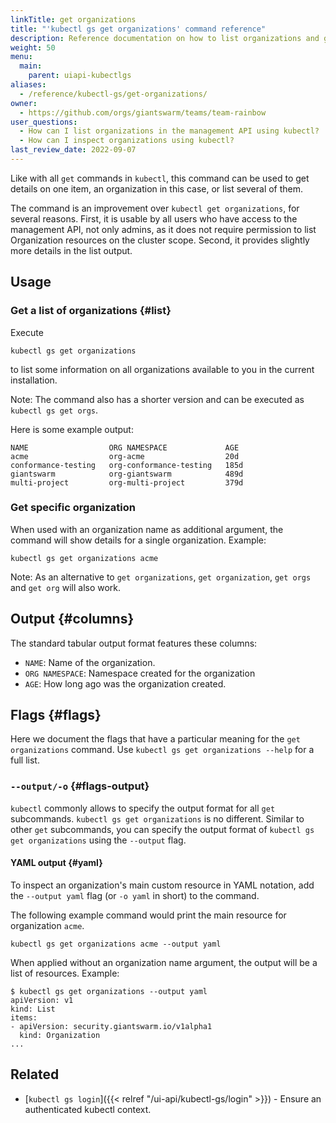 ```yaml
---
linkTitle: get organizations
title: "'kubectl gs get organizations' command reference"
description: Reference documentation on how to list organizations and get details for a single organization using 'kubectl gs'.
weight: 50
menu:
  main:
    parent: uiapi-kubectlgs
aliases:
  - /reference/kubectl-gs/get-organizations/
owner:
  - https://github.com/orgs/giantswarm/teams/team-rainbow
user_questions:
  - How can I list organizations in the management API using kubectl?
  - How can I inspect organizations using kubectl?
last_review_date: 2022-09-07
---
```


Like with all `get` commands in `kubectl`, this command can be used to get details on one item, an organization in this case, or list several of them.

The command is an improvement over `kubectl get organizations`, for several reasons. First, it is usable by all users who have access to the management API, not only admins, as it does not require permission to list Organization resources on the cluster scope. Second, it provides slightly more details in the list output.

## Usage

### Get a list of organizations {#list}

Execute

```nohighlight
kubectl gs get organizations
```

to list some information on all organizations available to you in the current installation.

Note: The command also has a shorter version and can be executed as `kubectl gs get orgs`.

Here is some example output:

```nohighlight
NAME                  ORG NAMESPACE             AGE
acme                  org-acme                  20d
conformance-testing   org-conformance-testing   185d
giantswarm            org-giantswarm            489d
multi-project         org-multi-project         379d
```

### Get specific organization

When used with an organization name as additional argument, the command will show details for a single organization. Example:

```nohighlight
kubectl gs get organizations acme
```

Note: As an alternative to `get organizations`, `get organization`, `get orgs` and `get org` will also work.

## Output {#columns}

The standard tabular output format features these columns:

- `NAME`: Name of the organization.
- `ORG NAMESPACE`: Namespace created for the organization
- `AGE`: How long ago was the organization created.

## Flags {#flags}

Here we document the flags that have a particular meaning for the `get organizations` command. Use `kubectl gs get organizations --help` for a full list.

### `--output/-o` {#flags-output}

`kubectl` commonly allows to specify the output format for all `get` subcommands. `kubectl gs get organizations` is no different.
Similar to other `get` subcommands, you can specify the output format of `kubectl gs get organizations` using the `--output` flag.

#### YAML output {#yaml}

To inspect an organization's main custom resource in YAML notation, add the `--output yaml` flag (or `-o yaml` in short) to the command.

The following example command would print the main resource for organization `acme`.

```nohighlight
kubectl gs get organizations acme --output yaml
```

When applied without an organization name argument, the output will be a list of resources. Example:

```nohighlight
$ kubectl gs get organizations --output yaml
apiVersion: v1
kind: List
items:
- apiVersion: security.giantswarm.io/v1alpha1
  kind: Organization
...
```

## Related

- [`kubectl gs login`]({{< relref "/ui-api/kubectl-gs/login" >}}) - Ensure an authenticated kubectl context.
